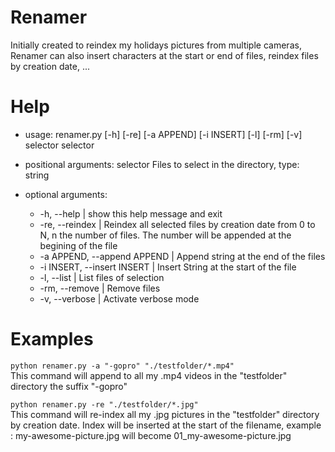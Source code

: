 # Renamer

Initially created to reindex my holidays pictures from multiple cameras,  Renamer can also insert characters at the start or end of files, reindex files by creation date, ... 

# Help

* usage: renamer.py [-h] [-re] [-a APPEND] [-i INSERT] [-l] [-rm] [-v] selector
                  selector
* positional arguments:
	selector              Files to select in the directory, type: string

* optional arguments:
  - -h, --help | show this help message and exit
  - -re, --reindex  |  Reindex all selected files by creation date from 0 to N, n the number of files. The number will be appended at the begining of the file
  - -a APPEND, --append APPEND  |  Append string at the end of the files
  - -i INSERT, --insert INSERT  | Insert String at the start of the file
  - -l, --list  |  List files of selection
  - -rm, --remove  |  Remove files
  - -v, --verbose | Activate verbose mode

# Examples 

`python renamer.py -a "-gopro" "./testfolder/*.mp4"`   
This command will append to all my .mp4 videos in the "testfolder" directory the suffix "-gopro"

`python renamer.py -re "./testfolder/*.jpg"`   
This command will re-index all my .jpg pictures in the "testfolder" directory by creation date. Index will be inserted at the start of the filename, example : my-awesome-picture.jpg will become 01_my-awesome-picture.jpg   


